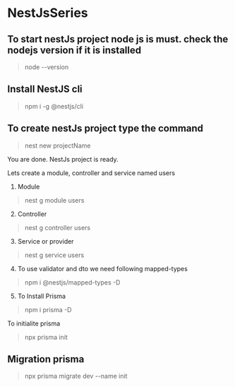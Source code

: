 # NestJsSeries

## To start nestJs project node js is must. check the nodejs version if it is installed
> node --version

## Install NestJS cli

> npm i -g @nestjs/cli

## To create nestJs project type the command

> nest new projectName

You are done. NestJs project is ready.


Lets create a module, controller and service named users
1. Module

> nest g module users

2. Controller

> nest g controller users

3. Service or provider

> nest g service users

4. To use validator and dto we need following mapped-types

> npm i @nestjs/mapped-types -D

5. To Install Prisma

> npm i prisma -D

To initialite prisma

> npx prisma init

## Migration prisma 

>  npx prisma migrate dev --name init